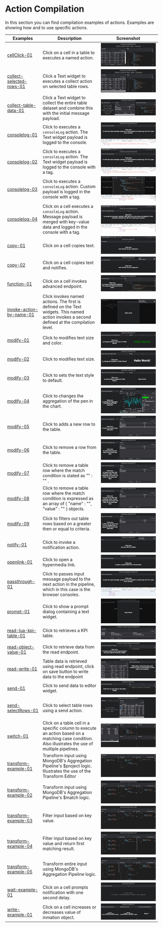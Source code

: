 # Action Compilation

In this section you can find compilation examples of actions. Examples are showing how and to use specific actions.

| Examples | Description | Screenshot |
| --- | --- | --- |
| [cellClick-01](./cellClick-01.json)| Click on a cell in a table to executes a named action. |![cellClick-01](../../../assets/images/compilations/actions/Actions_01_cellClick-01.png)|
| [collect-selected-rows-01](./collect-selected-rows-01.json) | Click a Text widget to executes a collect action on selected table rows.|![collect-selected-rows-01](../../../assets/images/compilations/actions/Actions_02_collect-selected-rows-01.png)|
| [collect-table-data-01](./collect-table-data-01.json) | Click a Text widget to collect the entire table dataset and combine this with the initial message payload.|![collect-table-data-01](../../../assets/images/compilations/actions/Actions_03_collect-table-data-01.png)|
| [consolelog-01](./consolelog-01.json) | Click to executes a `consoleLog` action. The Text widget payload is logged to the console.|![consolelog-01](../../../assets/images/compilations/actions/Actions_04_consolelog-01.png)|
| [consolelog-02](./consolelog-02.json) | Click to executes a `consoleLog` action. The Text widget payload is logged to the console with a tag.|![consolelog-02](../../../assets/images/compilations/actions/Actions_05_consolelog-02.png)|
| [consolelog-03](./consolelog-03.json) | Click to executes a `consoleLog` action. Custom payload is logged in the console with a tag.|![consolelog-03](../../../assets/images/compilations/actions/Actions_06_consolelog-03.png)|
| [consolelog-04](./consolelog-04.json) | Click on a cell executes a `consoleLog` action. Message payload is merged with key-value data and logged in the console with a tag.|![consolelog-04](../../../assets/images/compilations/actions/Actions_07_consolelog-04.png)|
| [copy-01](./copy-01.json) | Click on a cell copies text.|![copy-01](../../../assets/images/compilations/actions/Actions_08_copy-01.png)|
| [copy-02](./copy-02.json) | Click on a cell copies text and notifies.|![copy-02](../../../assets/images/compilations/actions/Actions_09_copy-02.png)|
| [function-01](./function-01.json) | Click on a cell invokes advanced endpoint.|![function-01](../../../assets/images/compilations/actions/Actions_10_function-01.png)|
| [invoke-action-by-name-01](./invoke-action-by-name-01.json) | Click invokes named actions. The first is defined on the Text widgets. This named action invokes a second defined at the compilation level.|![invoke-action-by-name-01](../../../assets/images/compilations/actions/Actions_11_invoke-action-by-name-01.png)|
| [modify-01](./modify-01.json) | Click to modifies text size and color.|![modify-01](../../../assets/images/compilations/actions/Actions_12_modify-01.png)|
| [modify-02](./modify-02.json) | Click to modifies text size.|![modify-02](../../../assets/images/compilations/actions/Actions_13_modify-02.png)|
| [modify-03](./modify-03.json) | Click to sets the text style to default.|![modify-03](../../../assets/images/compilations/actions/Actions_14_modify-03.png)|
| [modify-04](./modify-04.json) | Click to changes the aggregation of the pen in the chart.|![modify-04](../../../assets/images/compilations/actions/Actions_15_modify-04.png)|
| [modify-05](./modify-05.json) | Click to adds a new row to the table.|![modify-05](../../../assets/images/compilations/actions/Actions_16_modify-05.png)|
| [modify-06](./modify-06.json) | Click to remove a row from the table.|![modify-06](../../../assets/images/compilations/actions/Actions_17_modify-06.png)|
| [modify-07](./modify-07.json) | Click to remove a table row where the match condition is stated as "<column-name>" : "<cell-value>" .|![modify-07](../../../assets/images/compilations/actions/Actions_18_modify-07.png)|
| [modify-08](./modify-08.json) | Click to remove a table row where the match condition is expressed as an array of { "name" : "<column-name>", "value" : "<cell-value>" } objects.|![modify-08](../../../assets/images/compilations/actions/Actions_19_modify-08.png)|
| [modify-09](./modify-09.json) | Click to filters out table rows based on a greater then or equal to criteria.|![modify-09](../../../assets/images/compilations/actions/Actions_20_modify-09.png)|
| [notify-01](./notify-01.json) | Click to invoke a notification action.|![notify-01](../../../assets/images/compilations/actions/Actions_21_notify-01.png)|
| [openlink-01](./openlink-01.json) | Click to open a hypermedia link.|![openlink-01](../../../assets/images/compilations/actions/Actions_22_openlink-01.png)|
| [passthrough-01](./passthrough-01.json) | Click to passes input message payload to the next action in the pipeline, which in this case is the browser consoles.|![passthrough-01](../../../assets/images/compilations/actions/Actions_23_passthrough-01.png)|
| [prompt-01](./prompt-01.json) | Click to show a prompt dialog containing a text widget.|![prompt-01](../../../assets/images/compilations/actions/Actions_24_prompt-01.png)|
| [read-lua-kpi-table-01](./read-lua-kpi-table-01.json) | Click to retrieves a KPI table.|![read-lua-kpi-table-01](../../../assets/images/compilations/actions/Actions_25_read-lua-kpi-table-01.png)|
| [read-object-value-01](./read-object-value-01.json) | Click to retrieve data from the read endpoint.|![read-object-value-01](../../../assets/images/compilations/actions/Actions_26_read-object-value-01.png)|
| [read-write-01](./read-write-01.json) | Table data is retrieved using read endpoint, click on save button to write data to the endpoint|![read-write-01](../../../assets/images/compilations/actions/Actions_27_read-write-01.png)|
| [send-01](./send-01.json) | Click to send data to editor widget.|![send-01](../../../assets/images/compilations/actions/Actions_28_send-01.png)|
| [send-selectRows-01](./send-selectRows-01.json) | Click to select table rows using a send action.|![send-selectRows-01](../../../assets/images/compilations/actions/Actions_29_send-selectRows-01.png)|
| [switch-01](./switch-01.json) | Click on a table cell in a specific column to execute an action based on a matching case condition. Also illustrates the use of multiple pipelines.|![switch-01](../../../assets/images/compilations/actions/Actions_30_switch-01.png)|
| [transform-example-01](./transform-example-01.json) | Transform input using MongoDB's Aggregation Pipeline's $project logic. Illustrates the use of the Transform Editor|![transform-example-01](../../../assets/images/compilations/actions/Actions_31_transform-example-01.png)|
| [transform-example-02](./transform-example-02.json) | Transform input using MongoDB's Aggregation Pipeline's $match logic.|![transform-example-02](../../../assets/images/compilations/actions/Actions_32_transform-example-02.png)|
| [transform-example-03](./transform-example-03.json) | Filter input based on key value.|![transform-example-03](../../../assets/images/compilations/actions/Actions_33_transform-example-03.png)|
| [transform-example-04](./transform-example-04.json) | Filter input based on key value and return first matching result.|![transform-example-04](../../../assets/images/compilations/actions/Actions_34_transform-example-04.png)|
| [transform-example-05](./transform-example-05.json) | Transform entire input using MongoDB's Aggregation Pipeline logic.|![transform-example-05](../../../assets/images/compilations/actions/Actions_35_transform-example-05.png)|
| [wait-example-01](./wait-example-01.json) | Click on a cell prompts notification with one second delay.|![wait-example-01](../../../assets/images/compilations/actions/Actions_36_wait-example-01.png)|
| [write-example-01](./write-example-01.json) | Click on a cell increases or decreases value of inmation object.|![write-example-01](../../../assets/images/compilations/actions/Actions_37_write-example-01.png)|
